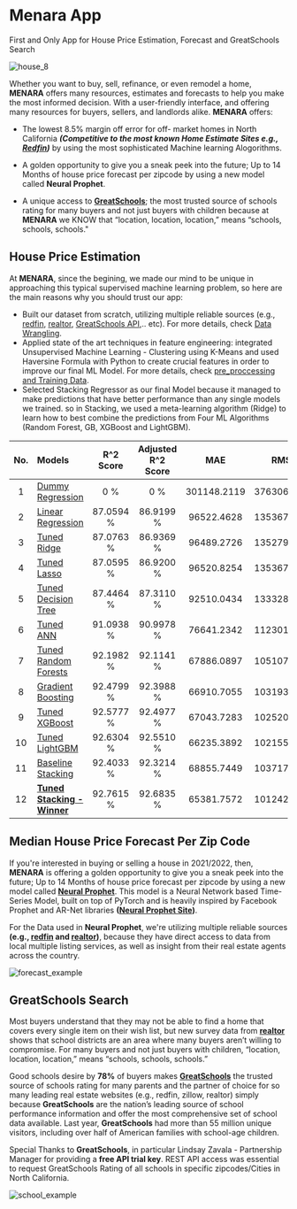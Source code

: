 # Menara App
First and Only App for House Price Estimation, Forecast and GreatSchools Search

![house_8](https://user-images.githubusercontent.com/67468718/121798164-9ef30300-cbd9-11eb-822f-c4a996e184b7.JPG)

Whether you want to buy, sell, refinance, or even remodel a home, **MENARA** offers many resources, estimates and forecasts to help you make the most informed decision. 
With a user-friendly interface, and offering many resources for buyers, sellers, and landlords alike. **MENARA** offers:

  * The lowest 8.5% margin off error for off- market homes in North California ***(Competitive to the most known Home Estimate Sites e.g., [Redfin](https://www.redfin.com/redfin-estimate))*** by using the most sophisticated Machine learning Alogorithms.

  * A golden opportunity to give you a sneak peek into the future; Up to 14 Months of house price forecast per zipcode 
    by using a new model called **Neural Prophet**.
    
  * A unique access to **[GreatSchools](https://www.greatschools.org/)**; the most trusted source of schools rating for many buyers and not just buyers with children because at **MENARA**  we KNOW that “location, location, location,” means “schools, schools, schools."
 
## **House Price Estimation**

At **MENARA**, since the begining, we made our mind to be unique in approaching this typical supervised machine learning problem, so here are the main reasons why you should trust our app: 

  * Built our dataset from scratch, utilizing multiple reliable sources (e.g., [redfin](https://www.redfin.com/news/data-center/), [realtor](https://www.realtor.com/research/data/), [GreatSchools API](https://www.greatschools.org/),.. etc). For more details, check [Data Wrangling](https://github.com/akthammomani/Capstone-Project-2-Menara-App-Predicting-House-Prices-CA/tree/main/Notebooks/Data_Wrangling).
  * Applied state of the art techniques in feature engineering: integrated Unsupervised Machine Learning - Clustering using K-Means and used Haversine Formula with Python to create crucial features in order to improve our final ML Model. For more details, check [pre_proccessing and Training Data](https://github.com/akthammomani/Menara-App-Predict-House-Price-CA/tree/main/Notebooks/Pre_processing_Training_Data).
  * Selected Stacking Regressor as our final Model because it managed to make predictions that have better performance than any single models we trained. so in Stacking, we used a meta-learning algorithm (Ridge) to learn how to best combine the predictions from Four ML Algorithms (Random Forest, GB, XGBoost and LightGBM).

|No.|Models| R^2 Score|Adjusted R^2 Score  |  MAE  | RMSE|Variance Score|
|:----:|:----------------------|:-------:|:-------:|:----:|:----:|:----:|
|1|[Dummy Regression](https://github.com/akthammomani/Menara-App-Predict-House-Price-CA/blob/main/Notebooks/Modeling/Modeling_Dummy_Linear_Regression.ipynb)|0 %|0 %|301148.2119|376306.4570|0 %|
|2|[Linear Regression](https://github.com/akthammomani/Menara-App-Predict-House-Price-CA/blob/main/Notebooks/Modeling/Modeling_Dummy_Linear_Regression.ipynb) |87.0594 %|86.9199 %|96522.4628|135367.8835|87.0805 %|
|3|[Tuned Ridge](https://github.com/akthammomani/Menara-App-Predict-House-Price-CA/blob/main/Notebooks/Modeling/Modeling_Ridge_Regression_(L2_Regularization).ipynb)|87.0763 %|86.9369 %|96489.2726|135279.9288|87.0970 %|
|4|[Tuned Lasso](https://github.com/akthammomani/Menara-App-Predict-House-Price-CA/blob/main/Notebooks/Modeling/Modeling_Lasso_Regression_(L1_Regularization).ipynb)|87.0595 %|86.9200 %|96520.8254|135367.3967|87.0806 %|
|5|[Tuned Decision Tree](https://github.com/akthammomani/Menara-App-Predict-House-Price-CA/blob/main/Notebooks/Modeling/Modeling_Decision_Tree_Regression.ipynb)|87.4464 %|87.3110 %|92510.0434|133328.6903|87.4864 %|
|6|[Tuned ANN](https://github.com/akthammomani/Menara-App-Predict-House-Price-CA/blob/main/Notebooks/Modeling/Modeling_Neural_Networks_Keras_Tensorflow.ipynb)|91.0938 %|90.9978 %|76641.2342|112301.3342|91.1308 %|
|7|[Tuned Random Forests](https://github.com/akthammomani/Menara-App-Predict-House-Price-CA/blob/main/Notebooks/Modeling/Modeling_Random_Forest_Regression_V1.ipynb)|92.1982 %|92.1141 %|67886.0897|105107.8895|92.2170 %|
|8|[Gradient Boosting](https://github.com/akthammomani/Menara-App-Predict-House-Price-CA/blob/main/Notebooks/Modeling/Modeling_Gradient_Boosting_Regression.ipynb)   |92.4799 %|92.3988 %|66910.7055|103193.3274|92.4863 %|
|9|[Tuned XGBoost](https://github.com/akthammomani/Menara-App-Predict-House-Price-CA/blob/main/Notebooks/Modeling/Modeling_XGBoost_Regression.ipynb)   |92.5777 %|92.4977 %|67043.7283|102520.0032|92.5786 %|
|10|[Tuned LightGBM](https://github.com/akthammomani/Menara-App-Predict-House-Price-CA/blob/main/Notebooks/Modeling/Modeling_LightGBM_Regression.ipynb)|92.6304 %|92.5510 %|66235.3892|102155.1713|92.6406 %|
|11|[Baseline Stacking](https://github.com/akthammomani/Menara-App-Predict-House-Price-CA/blob/main/Notebooks/Modeling/Modeling_Stacking_Regression_Final_APP.ipynb)|92.4033 %|92.3214 %|68855.7449|103717.3961|92.4168 %|
|12|[**Tuned Stacking - Winner** ](https://github.com/akthammomani/Menara-App-Predict-House-Price-CA/blob/main/Notebooks/Modeling/Modeling_Stacking_Regression_Final_APP.ipynb)  |92.7615 %|92.6835 %|65381.7572|101242.5730|92.7760 %|


## **Median House Price Forecast Per Zip Code**

If you're interested in buying or selling a house in 2021/2022, then, **MENARA** is offering a golden opportunity to give you a sneak peek into the future; Up to 14 Months of house price forecast per zipcode by using a new model called **[Neural Prophet](https://github.com/akthammomani/Menara-App-Predict-House-Price-CA/tree/main/Notebooks/Neural-Prophet-Forecast)**. This model is a Neural Network based Time-Series Model, built on top of PyTorch and is heavily inspired by Facebook Prophet and AR-Net libraries **([Neural Prophet Site](http://neuralprophet.com/))**.

For the Data used in **Neural Prophet**, we're utilizing multiple reliable sources **(e.g., [redfin](https://www.redfin.com/news/data-center/) and [realtor](https://www.realtor.com/research/data/))**, because they have direct access to data from local multiple listing services, as well as insight from their real estate agents across the country.

![forecast_example](https://user-images.githubusercontent.com/67468718/121798466-62c0a200-cbdb-11eb-88cd-acc097b86526.JPG)

## **GreatSchools Search**

Most buyers understand that they may not be able to find a home that covers every single item on their wish list, but new survey data from **[realtor](http://wwww.realtor.com)** shows that school districts are an 
area where many buyers aren’t willing to compromise. For many buyers and not just buyers with children, “location, location, location,” means “schools, schools, schools.”

Good schools desire by **78%** of buyers makes **[GreatSchools](https://www.greatschools.org/)** the trusted source of schools rating for many parents and the partner of choice for so many leading real estate websites (e.g., redfin, zillow, realtor) simply because **GreatSchools** are the nation’s leading source of school performance information and offer the most comprehensive set of school data available. Last year,  **GreatSchools** had more than 55 million unique visitors, including over half of American families with school-age children.

Special Thanks to **GreatSchools**, in particular Lindsay Zavala - Partnership Manager for providing a **free API trial key**. REST API access was essential to request GreatSchools Rating of all schools in specific zipcodes/Cities in North California.

![school_example](https://user-images.githubusercontent.com/67468718/121798875-9f8d9880-cbdd-11eb-8af8-a52b07639181.JPG)



